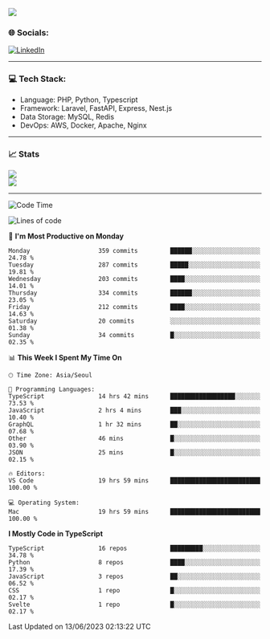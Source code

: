 <!--[![](https://visitcount.itsvg.in/api?id=jin-wk&icon=7&color=12)](https://visitcount.itsvg.in)-->
<!--[![Hits](https://hits.seeyoufarm.com/api/count/incr/badge.svg?url=https%3A%2F%2Fgithub.com%2Fjin-wk&count_bg=%235F625C&title_bg=%23555555&icon=github.svg&icon_color=%23E7E7E7&title=Hits&edge_flat=false)](https://hits.seeyoufarm.com)-->
![](https://komarev.com/ghpvc/?username=jin-wk&color=lightgrey&style=for-the-badge)

### 🌐 Socials:
[![LinkedIn](https://img.shields.io/badge/LinkedIn-%230077B5.svg?logo=linkedin&logoColor=white)](https://linkedin.com/in/jinwook-lee-242625241) 

---

### 💻 Tech Stack:
  - Language: PHP, Python, Typescript
  - Framework: Laravel, FastAPI, Express, Nest.js
  - Data Storage: MySQL, Redis
  - DevOps: AWS, Docker, Apache, Nginx

---

### 📈 Stats
![](https://github-readme-stats.vercel.app/api?username=jin-wk&theme=dark&hide_border=true&include_all_commits=true&count_private=true)<br/>
![](https://github-readme-streak-stats.herokuapp.com/?user=jin-wk&theme=dark&hide_border=true)<br/>

---

<!--START_SECTION:waka-->
![Code Time](http://img.shields.io/badge/Code%20Time-611%20hrs%2047%20mins-blue)

![Lines of code](https://img.shields.io/badge/From%20Hello%20World%20I%27ve%20Written-644.8%20thousand%20lines%20of%20code-blue)

📅 **I'm Most Productive on Monday** 

```text
Monday                   359 commits         ██████░░░░░░░░░░░░░░░░░░░   24.78 % 
Tuesday                  287 commits         █████░░░░░░░░░░░░░░░░░░░░   19.81 % 
Wednesday                203 commits         ████░░░░░░░░░░░░░░░░░░░░░   14.01 % 
Thursday                 334 commits         ██████░░░░░░░░░░░░░░░░░░░   23.05 % 
Friday                   212 commits         ████░░░░░░░░░░░░░░░░░░░░░   14.63 % 
Saturday                 20 commits          ░░░░░░░░░░░░░░░░░░░░░░░░░   01.38 % 
Sunday                   34 commits          █░░░░░░░░░░░░░░░░░░░░░░░░   02.35 % 
```


📊 **This Week I Spent My Time On** 

```text
🕑︎ Time Zone: Asia/Seoul

💬 Programming Languages: 
TypeScript               14 hrs 42 mins      ██████████████████░░░░░░░   73.53 % 
JavaScript               2 hrs 4 mins        ███░░░░░░░░░░░░░░░░░░░░░░   10.40 % 
GraphQL                  1 hr 32 mins        ██░░░░░░░░░░░░░░░░░░░░░░░   07.68 % 
Other                    46 mins             █░░░░░░░░░░░░░░░░░░░░░░░░   03.90 % 
JSON                     25 mins             █░░░░░░░░░░░░░░░░░░░░░░░░   02.15 % 

🔥 Editors: 
VS Code                  19 hrs 59 mins      █████████████████████████   100.00 % 

💻 Operating System: 
Mac                      19 hrs 59 mins      █████████████████████████   100.00 % 
```

**I Mostly Code in TypeScript** 

```text
TypeScript               16 repos            █████████░░░░░░░░░░░░░░░░   34.78 % 
Python                   8 repos             ████░░░░░░░░░░░░░░░░░░░░░   17.39 % 
JavaScript               3 repos             ██░░░░░░░░░░░░░░░░░░░░░░░   06.52 % 
CSS                      1 repo              █░░░░░░░░░░░░░░░░░░░░░░░░   02.17 % 
Svelte                   1 repo              █░░░░░░░░░░░░░░░░░░░░░░░░   02.17 % 
```




 Last Updated on 13/06/2023 02:13:22 UTC
<!--END_SECTION:waka-->
